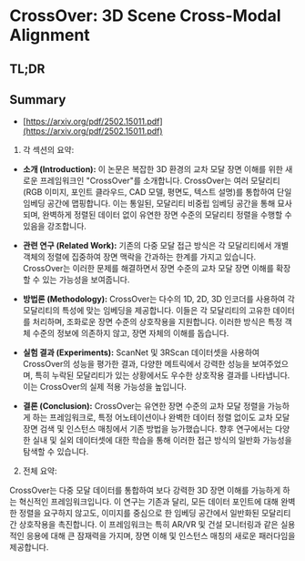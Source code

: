 # CrossOver: 3D Scene Cross-Modal Alignment
## TL;DR
## Summary
- [https://arxiv.org/pdf/2502.15011.pdf](https://arxiv.org/pdf/2502.15011.pdf)

1. 각 섹션의 요약:

- **소개 (Introduction):** 
  이 논문은 복잡한 3D 환경의 교차 모달 장면 이해를 위한 새로운 프레임워크인 "CrossOver"를 소개합니다. CrossOver는 여러 모달리티 (RGB 이미지, 포인트 클라우드, CAD 모델, 평면도, 텍스트 설명)를 통합하여 단일 임베딩 공간에 맵핑합니다. 이는 통일된, 모달리티 비중립 임베딩 공간을 통해 묘사되며, 완벽하게 정렬된 데이터 없이 유연한 장면 수준의 모달리티 정렬을 수행할 수 있음을 강조합니다.

- **관련 연구 (Related Work):** 
  기존의 다중 모달 접근 방식은 각 모달리티에서 개별 객체의 정렬에 집중하여 장면 맥락을 간과하는 한계를 가지고 있습니다. CrossOver는 이러한 문제를 해결하면서 장면 수준의 교차 모달 장면 이해를 확장할 수 있는 가능성을 보여줍니다.

- **방법론 (Methodology):** 
  CrossOver는 다수의 1D, 2D, 3D 인코더를 사용하여 각 모달리티의 특성에 맞는 임베딩을 제공합니다. 이들은 각 모달리티의 고유한 데이터를 처리하며, 조화로운 장면 수준의 상호작용을 지원합니다. 이러한 방식은 특정 객체 수준의 정보에 의존하지 않고, 장면 자체의 이해를 돕습니다.

- **실험 결과 (Experiments):** 
  ScanNet 및 3RScan 데이터셋을 사용하여 CrossOver의 성능을 평가한 결과, 다양한 메트릭에서 강력한 성능을 보여주었으며, 특히 누락된 모달리티가 있는 상황에서도 우수한 상호작용 결과를 나타냅니다. 이는 CrossOver의 실제 적용 가능성을 높입니다.

- **결론 (Conclusion):** 
  CrossOver는 유연한 장면 수준의 교차 모달 정렬을 가능하게 하는 프레임워크로, 특정 어노테이션이나 완벽한 데이터 정렬 없이도 교차 모달 장면 검색 및 인스턴스 매칭에서 기존 방법을 능가했습니다. 향후 연구에서는 다양한 실내 및 실외 데이터셋에 대한 학습을 통해 이러한 접근 방식의 일반화 가능성을 탐색할 수 있습니다.

2. 전체 요약:

CrossOver는 다중 모달 데이터를 통합하여 보다 강력한 3D 장면 이해를 가능하게 하는 혁신적인 프레임워크입니다. 이 연구는 기존과 달리, 모든 데이터 포인트에 대해 완벽한 정렬을 요구하지 않고도, 이미지를 중심으로 한 임베딩 공간에서 일반화된 모달리티 간 상호작용을 촉진합니다. 이 프레임워크는 특히 AR/VR 및 건설 모니터링과 같은 실용적인 응용에 대해 큰 잠재력을 가지며, 장면 이해 및 인스턴스 매칭의 새로운 패러다임을 제공합니다.